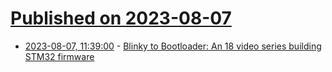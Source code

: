# [Published on 2023-08-07](index.md)

* [2023-08-07, 11:39:00](https://lobste.rs/s/a5ttwn/blinky_bootloader_18_video_series) - [Blinky to Bootloader: An 18 video series building STM32 firmware](https://www.youtube.com/playlist?list=PLP29wDx6QmW7HaCrRydOnxcy8QmW0SNdQ)
